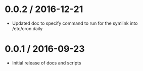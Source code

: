 
0.0.2 / 2016-12-21
==================

  * Updated doc to specify command to run for the symlink into /etc/cron.daily

0.0.1 / 2016-09-23
==================
* Initial release of docs and scripts

